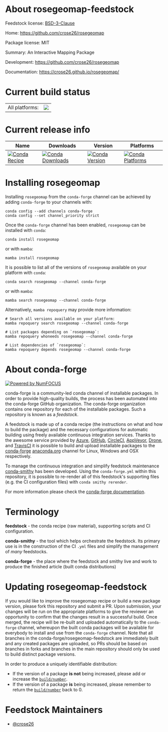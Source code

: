 About rosegeomap-feedstock
==========================

Feedstock license: [BSD-3-Clause](https://github.com/conda-forge/rosegeomap-feedstock/blob/main/LICENSE.txt)

Home: https://github.com/crose26/rosegeomap

Package license: MIT

Summary: An Interactive Mapping Package

Development: https://github.com/crose26/rosegeomap

Documentation: https://crose26.github.io/rosegeomap/

Current build status
====================


<table><tr><td>All platforms:</td>
    <td>
      <a href="https://dev.azure.com/conda-forge/feedstock-builds/_build/latest?definitionId=12329&branchName=main">
        <img src="https://dev.azure.com/conda-forge/feedstock-builds/_apis/build/status/rosegeomap-feedstock?branchName=main">
      </a>
    </td>
  </tr>
</table>

Current release info
====================

| Name | Downloads | Version | Platforms |
| --- | --- | --- | --- |
| [![Conda Recipe](https://img.shields.io/badge/recipe-rosegeomap-green.svg)](https://anaconda.org/conda-forge/rosegeomap) | [![Conda Downloads](https://img.shields.io/conda/dn/conda-forge/rosegeomap.svg)](https://anaconda.org/conda-forge/rosegeomap) | [![Conda Version](https://img.shields.io/conda/vn/conda-forge/rosegeomap.svg)](https://anaconda.org/conda-forge/rosegeomap) | [![Conda Platforms](https://img.shields.io/conda/pn/conda-forge/rosegeomap.svg)](https://anaconda.org/conda-forge/rosegeomap) |

Installing rosegeomap
=====================

Installing `rosegeomap` from the `conda-forge` channel can be achieved by adding `conda-forge` to your channels with:

```
conda config --add channels conda-forge
conda config --set channel_priority strict
```

Once the `conda-forge` channel has been enabled, `rosegeomap` can be installed with `conda`:

```
conda install rosegeomap
```

or with `mamba`:

```
mamba install rosegeomap
```

It is possible to list all of the versions of `rosegeomap` available on your platform with `conda`:

```
conda search rosegeomap --channel conda-forge
```

or with `mamba`:

```
mamba search rosegeomap --channel conda-forge
```

Alternatively, `mamba repoquery` may provide more information:

```
# Search all versions available on your platform:
mamba repoquery search rosegeomap --channel conda-forge

# List packages depending on `rosegeomap`:
mamba repoquery whoneeds rosegeomap --channel conda-forge

# List dependencies of `rosegeomap`:
mamba repoquery depends rosegeomap --channel conda-forge
```


About conda-forge
=================

[![Powered by
NumFOCUS](https://img.shields.io/badge/powered%20by-NumFOCUS-orange.svg?style=flat&colorA=E1523D&colorB=007D8A)](https://numfocus.org)

conda-forge is a community-led conda channel of installable packages.
In order to provide high-quality builds, the process has been automated into the
conda-forge GitHub organization. The conda-forge organization contains one repository
for each of the installable packages. Such a repository is known as a *feedstock*.

A feedstock is made up of a conda recipe (the instructions on what and how to build
the package) and the necessary configurations for automatic building using freely
available continuous integration services. Thanks to the awesome service provided by
[Azure](https://azure.microsoft.com/en-us/services/devops/), [GitHub](https://github.com/),
[CircleCI](https://circleci.com/), [AppVeyor](https://www.appveyor.com/),
[Drone](https://cloud.drone.io/welcome), and [TravisCI](https://travis-ci.com/)
it is possible to build and upload installable packages to the
[conda-forge](https://anaconda.org/conda-forge) [anaconda.org](https://anaconda.org/)
channel for Linux, Windows and OSX respectively.

To manage the continuous integration and simplify feedstock maintenance
[conda-smithy](https://github.com/conda-forge/conda-smithy) has been developed.
Using the ``conda-forge.yml`` within this repository, it is possible to re-render all of
this feedstock's supporting files (e.g. the CI configuration files) with ``conda smithy rerender``.

For more information please check the [conda-forge documentation](https://conda-forge.org/docs/).

Terminology
===========

**feedstock** - the conda recipe (raw material), supporting scripts and CI configuration.

**conda-smithy** - the tool which helps orchestrate the feedstock.
                   Its primary use is in the construction of the CI ``.yml`` files
                   and simplify the management of *many* feedstocks.

**conda-forge** - the place where the feedstock and smithy live and work to
                  produce the finished article (built conda distributions)


Updating rosegeomap-feedstock
=============================

If you would like to improve the rosegeomap recipe or build a new
package version, please fork this repository and submit a PR. Upon submission,
your changes will be run on the appropriate platforms to give the reviewer an
opportunity to confirm that the changes result in a successful build. Once
merged, the recipe will be re-built and uploaded automatically to the
`conda-forge` channel, whereupon the built conda packages will be available for
everybody to install and use from the `conda-forge` channel.
Note that all branches in the conda-forge/rosegeomap-feedstock are
immediately built and any created packages are uploaded, so PRs should be based
on branches in forks and branches in the main repository should only be used to
build distinct package versions.

In order to produce a uniquely identifiable distribution:
 * If the version of a package **is not** being increased, please add or increase
   the [``build/number``](https://docs.conda.io/projects/conda-build/en/latest/resources/define-metadata.html#build-number-and-string).
 * If the version of a package **is** being increased, please remember to return
   the [``build/number``](https://docs.conda.io/projects/conda-build/en/latest/resources/define-metadata.html#build-number-and-string)
   back to 0.

Feedstock Maintainers
=====================

* [@crose26](https://github.com/crose26/)

